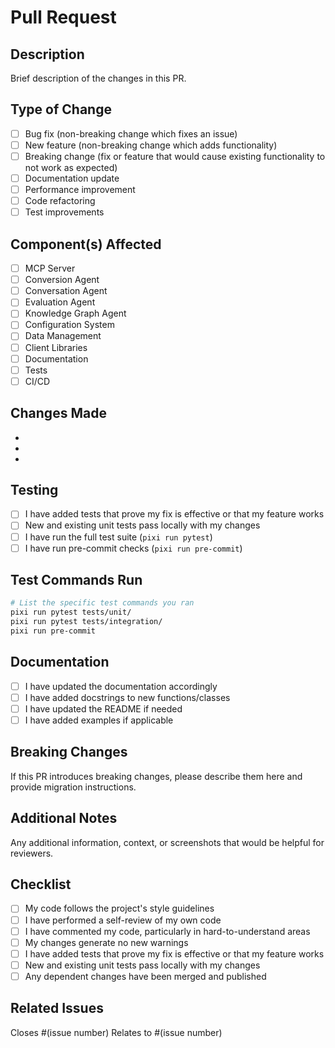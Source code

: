 # Pull Request

## Description

Brief description of the changes in this PR.

## Type of Change

- [ ] Bug fix (non-breaking change which fixes an issue)
- [ ] New feature (non-breaking change which adds functionality)
- [ ] Breaking change (fix or feature that would cause existing functionality to
      not work as expected)
- [ ] Documentation update
- [ ] Performance improvement
- [ ] Code refactoring
- [ ] Test improvements

## Component(s) Affected

- [ ] MCP Server
- [ ] Conversion Agent
- [ ] Conversation Agent
- [ ] Evaluation Agent
- [ ] Knowledge Graph Agent
- [ ] Configuration System
- [ ] Data Management
- [ ] Client Libraries
- [ ] Documentation
- [ ] Tests
- [ ] CI/CD

## Changes Made

-
-
-

## Testing

- [ ] I have added tests that prove my fix is effective or that my feature works
- [ ] New and existing unit tests pass locally with my changes
- [ ] I have run the full test suite (`pixi run pytest`)
- [ ] I have run pre-commit checks (`pixi run pre-commit`)

## Test Commands Run

```bash
# List the specific test commands you ran
pixi run pytest tests/unit/
pixi run pytest tests/integration/
pixi run pre-commit
```

## Documentation

- [ ] I have updated the documentation accordingly
- [ ] I have added docstrings to new functions/classes
- [ ] I have updated the README if needed
- [ ] I have added examples if applicable

## Breaking Changes

If this PR introduces breaking changes, please describe them here and provide
migration instructions.

## Additional Notes

Any additional information, context, or screenshots that would be helpful for
reviewers.

## Checklist

- [ ] My code follows the project's style guidelines
- [ ] I have performed a self-review of my own code
- [ ] I have commented my code, particularly in hard-to-understand areas
- [ ] My changes generate no new warnings
- [ ] I have added tests that prove my fix is effective or that my feature works
- [ ] New and existing unit tests pass locally with my changes
- [ ] Any dependent changes have been merged and published

## Related Issues

Closes #(issue number) Relates to #(issue number)
